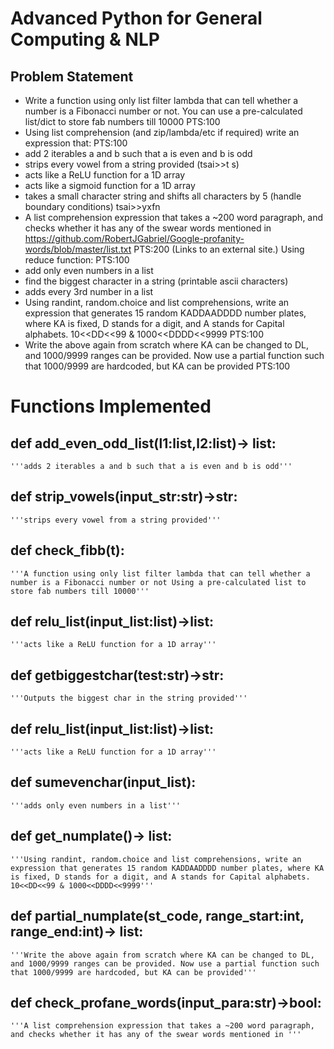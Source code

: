 # Advanced Python for General Computing & NLP

## Problem Statement

- Write a function using only list filter lambda that can tell whether a number is a Fibonacci number or not. You can use a pre-calculated list/dict to store fab numbers till 10000 PTS:100
- Using list comprehension (and zip/lambda/etc if required) write an expression that: PTS:100
- add 2 iterables a and b such that a is even and b is odd
- strips every vowel from a string provided (tsai>>t s)
- acts like a ReLU function for a 1D array
- acts like a sigmoid function for a 1D array
- takes a small character string and shifts all characters by 5 (handle boundary conditions) tsai>>yxfn
- A list comprehension expression that takes a ~200 word paragraph, and checks whether it has any of the swear words mentioned in https://github.com/RobertJGabriel/Google-profanity-words/blob/master/list.txt PTS:200 (Links to an external site.)
Using reduce function: PTS:100
- add only even numbers in a list
- find the biggest character in a string (printable ascii characters)
- adds every 3rd number in a list
- Using randint, random.choice and list comprehensions, write an expression that generates 15 random KADDAADDDD number plates, where KA is fixed, D stands for a digit, and A stands for Capital alphabets. 10<<DD<<99 & 1000<<DDDD<<9999 PTS:100
- Write the above again from scratch where KA can be changed to DL, and 1000/9999 ranges can be provided. Now use a partial function such that 1000/9999 are hardcoded, but KA can be provided PTS:100
 

#  Functions Implemented 

## def add_even_odd_list(l1:list,l2:list)-> list:
    '''adds 2 iterables a and b such that a is even and b is odd'''

## def strip_vowels(input_str:str)->str:
    '''strips every vowel from a string provided'''

## def check_fibb(t):
    '''A function using only list filter lambda that can tell whether a number is a Fibonacci number or not Using a pre-calculated list to store fab numbers till 10000'''

## def relu_list(input_list:list)->list:
    '''acts like a ReLU function for a 1D array'''

## def getbiggestchar(test:str)->str:
    '''Outputs the biggest char in the string provided'''

## def relu_list(input_list:list)->list:
    '''acts like a ReLU function for a 1D array'''

## def sumevenchar(input_list):
    '''adds only even numbers in a list'''

## def get_numplate()-> list:
    '''Using randint, random.choice and list comprehensions, write an expression that generates 15 random KADDAADDDD number plates, where KA is fixed, D stands for a digit, and A stands for Capital alphabets. 10<<DD<<99 & 1000<<DDDD<<9999'''

## def partial_numplate(st_code, range_start:int, range_end:int)-> list:
    '''Write the above again from scratch where KA can be changed to DL, and 1000/9999 ranges can be provided. Now use a partial function such that 1000/9999 are hardcoded, but KA can be provided'''

## def check_profane_words(input_para:str)->bool:
    '''A list comprehension expression that takes a ~200 word paragraph, and checks whether it has any of the swear words mentioned in '''

